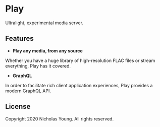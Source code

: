 # Play

Ultralight, experimental media server.

## Features

- **Play any media, from any source**

Whether you have a huge library of high-resolution FLAC files or stream everything, Play has it covered.

- **GraphQL**

In order to facilitate rich client application experiences, Play provides
a modern GraphQL API.

## License

Copyright 2020 Nicholas Young. All rights reserved.
